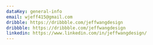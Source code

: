 ```yaml
---
dataKey: general-info
email: wjeff415@gmail.com
dribble: https://dribbble.com/jeffwangdesign
dribbble: https://dribbble.com/jeffwangdesign
linkedin: https://www.linkedin.com/in/jeffwangdesign/
---
```


